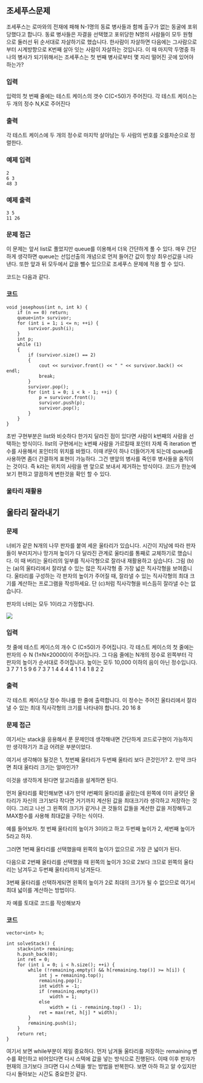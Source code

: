 ## 조세푸스문제

조세푸스는 로마와의 전재에 패해 N-1명의 동료 병사들과 함께 출구가 없는 동굴에 포위당했다고 합니다. 동료 병사들은 자결을 선택했고 포위당한 N명의 사람들이 모두 원형으로 둘러선 뒤 순서대로 자살하기로 했습니다. 한사람이 자살하면 다음에는 그사람으로부터 시계방향으로 K번째 살아 잇는 사람이 자살하는 것입니다. 이 때 마지막 두명중 하나의 병사가 되기위해서는 조세푸스는 첫 번째 병사로부터 몇 자리 떨어진 곳에 있어야 하는가?

### 입력
입력의 첫 번째 줄에는 테스트 케이스의 갯수 C(C<50)가 주어진다. 각 테스트 케이스는 두 개의 정수 N,K로 주어진다

### 출력

각 테스트 케이스에 두 개의 정수로 마지막 살아남는 두 사람의 번호를 오를차순으로 정렬한다.

### 예제 입력

	2
	6 3
	48 3

### 예제 출력

	3 5
	11 26

### 문제 접근

이 문제는 앞서 list로 풀었지만 queue를 이용해서 더욱 간단하게 풀 수 있다.
매우 간단하게 생각하면 queue는 선입선출의 개념으로 먼저 들어간 값이 항상 최우선값을 나타낸다. 또한 앞과 뒤 모두에서 값을 뺄수 있으므로 조세푸스 문제에 적용 할 수 있다.

코드는 다음과 같다.

### 코드

```
void josephous(int n, int k) {
	if (n == 0) return;
	queue<int> survivor;
	for (int i = 1; i <= n; ++i) {
		survivor.push(i);
	}
	int p;
	while (1)
	{
		if (survivor.size() == 2)
		{
			cout << survivor.front() << " " << survivor.back() << endl;
			break;
		}
		survivor.pop();
		for (int i = 0; i < k - 1; ++i) {
			p = survivor.front();
			survivor.push(p);
			survivor.pop();
		}
	}
}
```

초반 구현부분은 list와 비슷하다 한가지 달라진 점이 있다면 사람이 k번째의 사람을 선택하는 방식이다.
lIst의 구현에서는 k번째 사람을 가르킬때 포인터 자체 즉 iteration 변수를 사용해서 포인터의 위치를 바꿨다. 이때 if문이 하나 더들어가게 되는데 queue를 사용하면 좀더 간결하게 표현이 가능하다.
그건 맨앞의 병사를 죽인후 병사들을 움직이는 것이다. 즉 k라는 위치의 사람을 맨 앞으로 보내서 제거하는 방식이다.
코드가 한눈에 보기 편하고 깔끔하게 변한것을 확인 할 수 있다.

### 울타리 재활용

## 울타리 잘라내기 

### 문제
너비가 같은 N개의 나무 판자를 붙여 세운 울타리가 있습니다. 시간이 지남에 따라 판자들이 부러지거나 망가져 높이가 다 달라진 관계로 울타리를 통째로 교체하기로 했습니다. 이 때 버리는 울타리의 일부를 직사각형으로 잘라내 재활용하고 싶습니다. 그림 (b)는 (a)의 울타리에서 잘라낼 수 있는 많은 직사각형 중 가장 넓은 직사각형을 보여줍니다. 울타리를 구성하는 각 판자의 높이가 주어질 때, 잘라낼 수 있는 직사각형의 최대 크기를 계산하는 프로그램을 작성하세요. 단 (c)처럼 직사각형을 비스듬히 잘라낼 수는 없습니다.

판자의 너비는 모두 1이라고 가정합니다.

<img src = "https://algospot.com/media/judge-attachments/506874700c7251881727ee4e70a1d502/fence.png">

### 입력

첫 줄에 테스트 케이스의 개수 C (C≤50)가 주어집니다. 각 테스트 케이스의 첫 줄에는 판자의 수 N (1≤N≤20000)이 주어집니다. 그 다음 줄에는 N개의 정수로 왼쪽부터 각 판자의 높이가 순서대로 주어집니다. 높이는 모두 10,000 이하의 음이 아닌 정수입니다.
	3
	7
	7 1 5 9 6 7 3
	7
	1 4 4 4 4 1 1
	4
	1 8 2 2


### 출력

각 테스트 케이스당 정수 하나를 한 줄에 출력합니다. 이 정수는 주어진 울타리에서 잘라낼 수 있는 최대 직사각형의 크기를 나타내야 합니다.
	20
	16
	8

### 문제 접근

여기서는 stack을 응용해서 푼 문제인데 생각해내면 간단하게 코드로구현이 가능하지만 생각하기가 조금 어려운 부분이었다.

여기서 생각해야 될것은
1, 첫번째 울타리가 두번째 울타리 보다 큰것인가?
2. 만약 크다면 최대 울타리 크기는 얼마인가?

이것을 생각하게 된다면 알고리즘을 설계하면 된다.

먼저 울타리를 확인해보면 내가 만약 i번째의 울타리를 골랐는데 왼쪽에 이미 골랏던 울타리가 자신의 크기보다 작다면 거기까지 계산된 값을 최대크기라 생각하고 저장하는 것이다. 그리고 나선 그 왼쪽의 크기가 같거나 큰 것들의 값들을 계산한 값을 저장해두고 MAX함수를 사용해 최대값을 구하는 식이다.

예를 들어보자. 첫 번째 울타리의 높이가 3이라고 하고 두번째 높이가 2, 세번째 높이가 5라고 하자.

그러면 1번째 울타리를 선택했을때 왼쪽의 높이가 없으므로 가장 큰 넓이가 된다.

다음으로 2번째 울타리를 선택했을 때 왼쪽의 높이가 3으로 2보다 크므로 왼쪽의 울타리는 남겨두고 두번째 울타리까지 남겨둔다.

3번째 울타리를 선택하게되면 왼쪽의 높이가 2로 최대의 크기가 될 수 없으므로 여기서 최대 넓이를 계산하는 방법이다.

자 예를 토대로 코드를 작성해보자

### 코드

```
vector<int> h;

int solveStack() {
	stack<int> remaining;
	h.push_back(0);
	int ret = 0;
	for (int i = 0; i < h.size(); ++i) {
		while (!remaining.empty() && h[remaining.top()] >= h[i]) {
			int j = remaining.top();
			remaining.pop();
			int width = -1;
			if (remaining.empty())
				width = 1;
			else
				width = (i - remaining.top() - 1);
			ret = max(ret, h[j] * width);
		}
		remaining.push(i);
	}
	return ret;
}
```

여기서 보면 while부분이 제일 중요하다. 먼저 남겨둘 울타리를 저장하는 remaining 변수를 확인하고 비어있다면 다시 스텍에 값을 넣는 방식으로 진행된다. 이때 이후 판자가 현재의 크기보다 크다면 다시 스텍을 쌓는 방법을 반복한다.
보면 아하 하고 알 수있지만 다시 돌아보는 시간도 중요한것 같다.